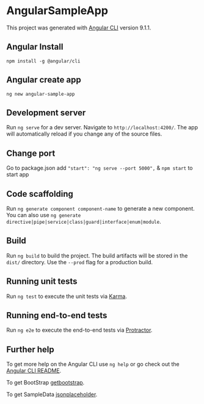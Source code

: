 # AngularSampleApp

This project was generated with [Angular CLI](https://github.com/angular/angular-cli) version 9.1.1.

## Angular Install

```
npm install -g @angular/cli
```

## Angular create app

```
ng new angular-sample-app
```

## Development server

Run `ng serve` for a dev server. Navigate to `http://localhost:4200/`. The app will automatically reload if you change any of the source files.

## Change port 

Go to package.json add `"start": "ng serve --port 5000",` & `npm start` to start app 

## Code scaffolding

Run `ng generate component component-name` to generate a new component. You can also use `ng generate directive|pipe|service|class|guard|interface|enum|module`.

## Build

Run `ng build` to build the project. The build artifacts will be stored in the `dist/` directory. Use the `--prod` flag for a production build.

## Running unit tests

Run `ng test` to execute the unit tests via [Karma](https://karma-runner.github.io).

## Running end-to-end tests

Run `ng e2e` to execute the end-to-end tests via [Protractor](http://www.protractortest.org/).

## Further help

To get more help on the Angular CLI use `ng help` or go check out the [Angular CLI README](https://github.com/angular/angular-cli/blob/master/README.md).

To get BootStrap [getbootstrap](https://getbootstrap.com/).

To get SampleData [jsonplaceholder](https://jsonplaceholder.typicode.com/).


